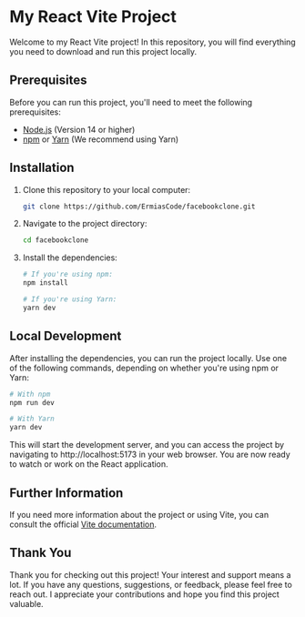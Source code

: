 # My React Vite Project

Welcome to my React Vite project! In this repository, you will find everything you need to download and run this project locally.

## Prerequisites

Before you can run this project, you'll need to meet the following prerequisites:

- [Node.js](https://nodejs.org/) (Version 14 or higher)
- [npm](https://www.npmjs.com/) or [Yarn](https://yarnpkg.com/) (We recommend using Yarn)

## Installation

1. Clone this repository to your local computer:

   ```bash
   git clone https://github.com/ErmiasCode/facebookclone.git

   ```

2. Navigate to the project directory:

   ```bash
   cd facebookclone

   ```

3. Install the dependencies:

   ```bash
   # If you're using npm:
   npm install

   # If you're using Yarn:
   yarn dev
   ```

## Local Development

After installing the dependencies, you can run the project locally. Use one of the following commands, depending on whether you're using npm or Yarn:

```bash
# With npm
npm run dev

# With Yarn
yarn dev
```

This will start the development server, and you can access the project by navigating to http://localhost:5173 in your web browser. You are now ready to watch or work on the React application.

## Further Information

If you need more information about the project or using Vite, you can consult the official [Vite documentation](https://vitejs.dev/).

## Thank You

Thank you for checking out this project! Your interest and support means a lot. If you have any questions, suggestions, or feedback, please feel free to reach out. I appreciate your contributions and hope you find this project valuable.
